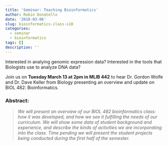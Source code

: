 ```yaml
---
title: 'Seminar: Teaching Bioinformatics'
author: Robin Donatello
date: '2018-03-06'
slug: bioinformatics-class-s18
categories:
  - seminar
  - bioinformatics
tags: []
description: ''
---
```


Interested in analying genomic expression data? Interested in the tools that Biologists use to analyze DNA data? 


Join us on **Tuesday March 13 at 2pm in MLIB 442** to hear Dr. Gordon Wolfe and Dr. Dave Keller from Biology presenting an overview and update on BIOL 482: Bioinformatics. 


### Abstract: 

> _We will present an overview of our BIOL 482 bioinformatics class: how it was developed, and how we see it fulfilling the needs of our curriculum.  We will show some data of student background and experience, and describe the kinds of activities we are incorporating into the class.  Time pending we will present the student projects being conducted during the first half of the semester._